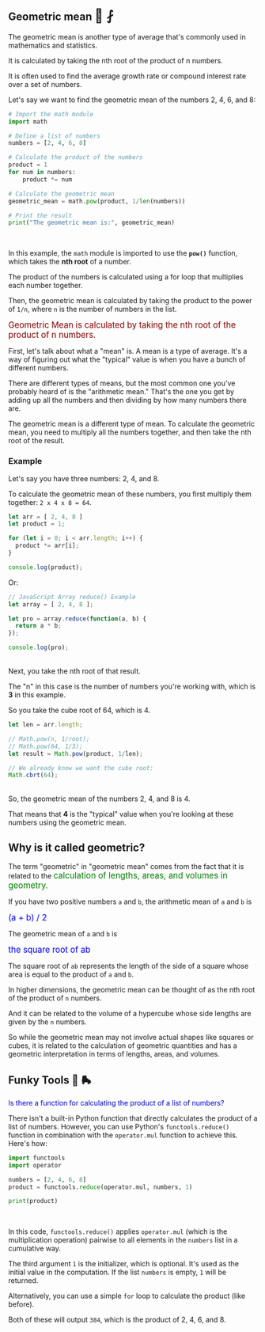 ## Geometric mean <span style="font-size: 27px;">📐 ⨏

The geometric mean is another type of average that's commonly used in mathematics and statistics.

It is calculated by taking the nth root of the product of n numbers.

It is often used to find the average growth rate or compound interest rate over a set of numbers.

Let's say we want to find the geometric mean of the numbers 2, 4, 6, and 8:

```py
# Import the math module
import math

# Define a list of numbers
numbers = [2, 4, 6, 8]

# Calculate the product of the numbers
product = 1
for num in numbers:
    product *= num

# Calculate the geometric mean
geometric_mean = math.pow(product, 1/len(numbers))

# Print the result
print("The geometric mean is:", geometric_mean)
```

<br>

In this example, the `math` module is imported to use the **`pow()`** function, which takes the **nth root** of a number.

The product of the numbers is calculated using a for loop that multiplies each number together.

Then, the geometric mean is calculated by taking the product to the power of `1/n`, where `n` is the number of numbers in the list.

<span style="color:#880000;font-size:larger;">Geometric Mean is calculated by taking the nth root of the product of n numbers.</span>

First, let's talk about what a "mean" is. A mean is a type of average. It's a way of figuring out what the "typical" value is when you have a bunch of different numbers.

There are different types of means, but the most common one you've probably heard of is the "arithmetic mean." That's the one you get by adding up all the numbers and then dividing by how many numbers there are.

The geometric mean is a different type of mean. To calculate the geometric mean, you need to multiply all the numbers together, and then take the nth root of the result.

### Example

Let's say you have three numbers: 2, 4, and 8.

To calculate the geometric mean of these numbers, you first multiply them together: `2 x 4 x 8 = 64`.

```js
let arr = [ 2, 4, 8 ]
let product = 1;

for (let i = 0; i < arr.length; i++) {
  product *= arr[i];
}

console.log(product);
```

Or:

```js
// JavaScript Array reduce() Example
let array = [ 2, 4, 8 ];

let pro = array.reduce(function(a, b) {
  return a * b;
});

console.log(pro);
```

<br>
Next, you take the nth root of that result. 

The "n" in this case is the number of numbers you're working with, which is **3** in this example.

So you take the cube root of 64, which is 4.

```js
let len = arr.length;

// Math.pow(n, 1/root);
// Math.pow(64, 1/3);
let result = Math.pow(product, 1/len);

// We already know we want the cube root:
Math.cbrt(64);
```

<br>
So, the geometric mean of the numbers 2, 4, and 8 is 4.

That means that **4** is the "typical" value when you're looking at these numbers using the geometric mean.

## Why is it called geometric?

The term "geometric" in "geometric mean" comes from the fact that it is related to the <span style="color: green; font-size: larger">calculation of lengths, areas, and volumes in geometry.</span>

If you have two positive numbers `a` and `b`, the arithmetic mean of `a` and `b` is

<span style="color: blue; font-size: larger">(a + b) / 2</span>

The geometric mean of `a` and `b` is

<span style="color: blue; font-size: larger">the square root of ab</span>

The square root of `ab` represents the length of the side of a square whose area is equal to the product of `a` and `b`.

In higher dimensions, the geometric mean can be thought of as the nth root of the product of `n` numbers.

And it can be related to the volume of a hypercube whose side lengths are given by the `n` numbers.

So while the geometric mean may not involve actual shapes like squares or cubes, it is related to the calculation of geometric quantities and has a geometric interpretation in terms of lengths, areas, and volumes.

## Funky Tools 🌈 🛼

<span style="color:#0000dd;">Is there a function for calculating the product of a list of numbers?</span>

There isn't a built-in Python function that directly calculates the product of a list of numbers. However, you can use Python's `functools.reduce()` function in combination with the `operator.mul` function to achieve this. Here's how:

```python
import functools
import operator

numbers = [2, 4, 6, 8]
product = functools.reduce(operator.mul, numbers, 1)

print(product)
```

<br>

In this code, `functools.reduce()` applies `operator.mul` (which is the multiplication operation) pairwise to all elements in the `numbers` list in a cumulative way.

The third argument `1` is the initializer, which is optional. It's used as the initial value in the computation. If the list `numbers` is empty, `1` will be returned.

Alternatively, you can use a simple `for` loop to calculate the product (like before).

Both of these will output `384`, which is the product of 2, 4, 6, and 8.

<br>
